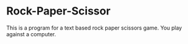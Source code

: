 # Rock-Paper-Scissor

This is a program for a text based rock paper scissors game. You play against a computer. 
